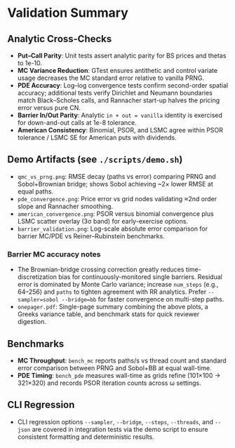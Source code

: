 # Validation Summary

## Analytic Cross-Checks
- **Put–Call Parity**: Unit tests assert analytic parity for BS prices and thetas to 1e-10.
- **MC Variance Reduction**: GTest ensures antithetic and control variate usage decreases the MC standard error relative to vanilla PRNG.
- **PDE Accuracy**: Log–log convergence tests confirm second-order spatial accuracy; additional tests verify Dirichlet and Neumann boundaries match Black–Scholes calls, and Rannacher start-up halves the pricing error versus pure CN.
- **Barrier In/Out Parity**: Analytic `in + out = vanilla` identity is exercised for down-and-out calls at 1e-8 tolerance.
- **American Consistency**: Binomial, PSOR, and LSMC agree within PSOR tolerance / LSMC SE for American puts with dividends.

## Demo Artifacts (see `./scripts/demo.sh`)
- `qmc_vs_prng.png`: RMSE decay (paths vs error) comparing PRNG and Sobol+Brownian bridge; shows Sobol achieving ~2× lower RMSE at equal paths.
- `pde_convergence.png`: Price error vs grid nodes validating ≈2nd order slope and Rannacher smoothing.
- `american_convergence.png`: PSOR versus binomial convergence plus LSMC scatter overlay (3σ band) for early-exercise options.
- `barrier_validation.png`: Log-scale absolute error comparison for barrier MC/PDE vs Reiner–Rubinstein benchmarks.

### Barrier MC accuracy notes
- The Brownian-bridge crossing correction greatly reduces time-discretization bias for continuously-monitored single barriers. Residual error is dominated by Monte Carlo variance; increase `num_steps` (e.g., 64–256) and `paths` to tighten agreement with RR analytics. Prefer `--sampler=sobol --bridge=bb` for faster convergence on multi-step paths.
- `onepager.pdf`: Single-page summary combining the above plots, a Greeks variance table, and benchmark stats for quick reviewer digestion.

## Benchmarks
- **MC Throughput**: `bench_mc` reports paths/s vs thread count and standard error comparison between PRNG and Sobol+BB at equal wall-time.
- **PDE Timing**: `bench_pde` measures wall-time as grids refine (101×100 → 321×320) and records PSOR iteration counts across ω settings.

## CLI Regression
- CLI regression options `--sampler`, `--bridge`, `--steps`, `--threads`, and `--json` are covered in integration tests via the demo script to ensure consistent formatting and deterministic results.

